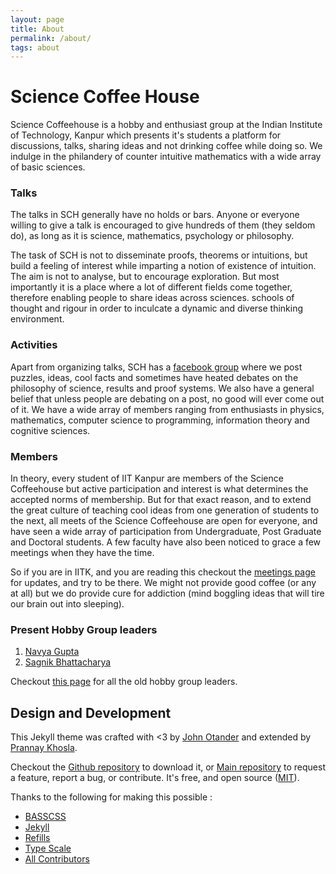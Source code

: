 ```yaml
---
layout: page
title: About
permalink: /about/
tags: about
---
```


# Science Coffee House

Science Coffeehouse is a hobby and enthusiast group at the Indian Institute of Technology, Kanpur which presents it's students a platform for discussions, talks, sharing ideas and not drinking coffee while doing so. We indulge in the philandery of counter intuitive mathematics with a wide array of basic sciences.

### Talks

The talks in SCH generally have no holds or bars. Anyone or everyone willing to give a talk is encouraged to give hundreds of them (they seldom do), as long as it is science, mathematics, psychology or philosophy. 

The task of SCH is not to disseminate proofs, theorems or intuitions, but build a feeling of interest while imparting a notion of existence of intuition. The aim is not to analyse, but to encourage exploration. But most importantly it is a place where a lot of different fields come together, therefore enabling people to share ideas across sciences. schools of thought and rigour in order to inculcate a dynamic and diverse thinking environment.

### Activities

Apart from organizing talks, SCH has a [facebook group](https://facebook.com/groups/nerds.iitk) where we post puzzles, ideas, cool facts and sometimes have heated debates on the philosophy of science, results and proof systems. We also have a general belief that unless people are debating on a post, no good will ever come out of it. We have a wide array of members ranging from enthusiasts in physics, mathematics, computer science to programming, information theory and cognitive sciences. 

### Members

In theory, every student of IIT Kanpur are members of the Science Coffeehouse but active participation and interest is what determines the accepted norms of membership. But for that exact reason, and to extend the great culture of teaching cool ideas from one generation of students to the next, all meets of the Science Coffeehouse are open for everyone, and have seen a wide array of participation from Undergraduate, Post Graduate and Doctoral students. A few faculty have also been noticed to grace a few meetings when they have the time. 

So if you are in IITK, and you are reading this checkout the [meetings page](/meet) for updates, and try to be there. We might not provide good coffee (or any at all) but we do provide cure for addiction (mind boggling ideas that will tire our brain out into sleeping). 

### Present Hobby Group leaders
1. [Navya Gupta](https://www.google.co.in/search?client=ubuntu&channel=fs&q=navya+gupta+&ie=utf-8&oe=utf-8&gfe_rd=cr&dcr=0&ei=8s1qWoz-OorFvAT46b2gDA)
2. [Sagnik Bhattacharya](http://home.iitk.ac.in/~sagnikb) 

Checkout [this page](/old) for all the old hobby group leaders.

## Design and Development

This Jekyll theme was crafted with <3 by [John Otander](http://johnotander.com) and extended by [Prannay Khosla](http://prannayk.github.io).

Checkout the [Github repository](https://github.com/prannayk/pixyll) to download it, or [Main repository](https://github.com/johnotander/pixyll) to 
request a feature, report a bug, or contribute. It's free, and open source
([MIT](http://opensource.org/licenses/MIT)). 

Thanks to the following for making this possible :

* [BASSCSS](http://basscss.com)
* [Jekyll](http://jekyllrb.com)
* [Refills](http://refills.bourbon.io/)
* [Type Scale](http://type-scale.com/)
* [All Contributors](https://github.com/johnotander/pixyll/graphs/contributors)
